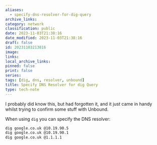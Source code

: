 ```yaml
---
aliases:
  - specify-dns-resolver-for-dig-query
archive_links: 
category: network
classification: public
date: 2023-11-03T21:38:16
date_modified: 2023-11-03T21:38:16
draft: false
id: 20231103213816
image: 
links: 
local_archive_links: 
pinned: false
print: false
series: 
tags: [dig, dns, resolver, unbound]
title: Specify DNS Resolver for dig Query
type: tech-note
---
```


I probably did know this, but had forgotten it, and it just came in handy whilst trying to confirm some stuff with Unbound.

When using `dig` you can specify the DNS resolver:

```sh
dig google.co.uk @10.19.90.5
dig google.co.uk @10.19.90.1
dig google.co.uk @1.1.1.1
```

